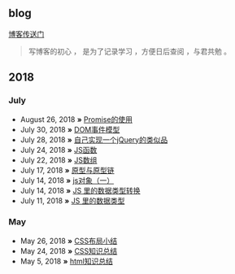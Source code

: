 ## blog

  [博客传送门]( https://easecy.github.io/index.html)

> 写博客的初心 ， 是为了记录学习 ，方便日后查阅 ，与君共勉 。

## 2018

### July

* August 26, 2018 **»** [Promise的使用](https://easecy.github.io/2018/08/26/August-26-2018/)
* July 30, 2018 **»** [DOM事件模型](https://easecy.github.io/2018/07/30/July-30-2018/)
* July 28, 2018 **»** [自己实现一个jQuery的类似品](https://easecy.github.io/2018/07/28/July-28-2018/)
* July 24, 2018 **»** [JS函数](https://easecy.github.io/2018/07/24/July-24-2018/)
* July 22, 2018 **»** [JS数组](https://easecy.github.io/2018/07/22/July-22-2018/)
* July 17, 2018 **»** [原型与原型链](https://easecy.github.io/2018/07/17/July-17-2018/)
* July 14, 2018 **»** [js对象（一）](https://easecy.github.io/2018/07/14/b-July-14-2018/)
* July 14, 2018 **»** [JS 里的数据类型转换](https://easecy.github.io/2018/07/14/July-14-2018/)
* July 11, 2018 **»** [JS 里的数据类型](https://easecy.github.io/2018/07/11/July-11-2018/)

### May


* May 26, 2018 **»** [CSS布局小结](https://easecy.github.io/2018/05/26/May-26-2018/)
* May 24, 2018 **»** [CSS知识总结](https://easecy.github.io/2018/05/24/May-24-2018/)
* May 5, 2018 **»** [html知识总结](https://easecy.github.io/2018/05/15/html%E7%9F%A5%E8%AF%86%E6%80%BB%E7%BB%93/)

